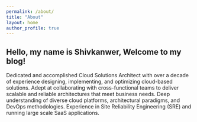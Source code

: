 ```yaml
---
permalink: /about/
title: "About"
layout: home
author_profile: true
---
```


## Hello, my name is Shivkanwer, Welcome to my blog!

Dedicated and accomplished Cloud Solutions Architect with over a decade of experience designing, implementing, and optimizing cloud-based solutions. Adept at collaborating with cross-functional teams to deliver scalable and reliable architectures that meet business needs. Deep understanding of diverse cloud platforms, architectural paradigms, and DevOps methodologies. Experience in Site Reliability Engineering (SRE) and running large scale SaaS applications.
